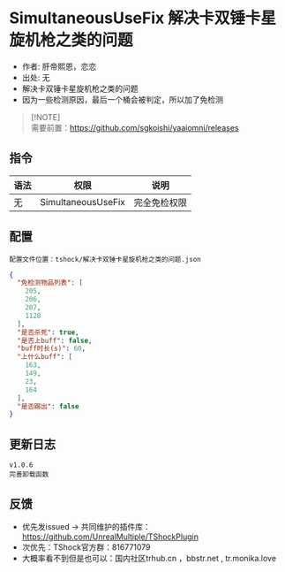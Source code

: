 # SimultaneousUseFix 解决卡双锤卡星旋机枪之类的问题

- 作者: 肝帝熙恩，恋恋
- 出处: 无
- 解决卡双锤卡星旋机枪之类的问题
- 因为一些检测原因，最后一个桶会被判定，所以加了免检测

> [!NOTE]\
> 需要前置：https://github.com/sgkoishi/yaaiomni/releases

## 指令

| 语法 |         权限         |   说明   |
| -- | :----------------: | :----: |
| 无  | SimultaneousUseFix | 完全免检权限 |

## 配置

```
配置文件位置：tshock/解决卡双锤卡星旋机枪之类的问题.json
```

```json
{
  "免检测物品列表": [
    205,
    206,
    207,
    1128
  ],
  "是否杀死": true,
  "是否上buff": false,
  "buff时长(s)": 60,
  "上什么buff": [
    163,
    149,
    23,
    164
  ],
  "是否踢出": false
}
```

## 更新日志

```
v1.0.6
完善卸载函数
```

## 反馈

- 优先发issued -> 共同维护的插件库：https://github.com/UnrealMultiple/TShockPlugin
- 次优先：TShock官方群：816771079
- 大概率看不到但是也可以：国内社区trhub.cn ，bbstr.net , tr.monika.love
